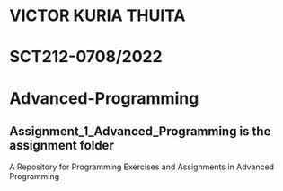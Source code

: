 # VICTOR KURIA THUITA 
# SCT212-0708/2022
# Advanced-Programming
## Assignment_1_Advanced_Programming is the assignment folder
A Repository for Programming Exercises and Assignments in Advanced Programming 
